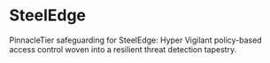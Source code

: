 # SteelEdge
PinnacleTier safeguarding for SteelEdge: Hyper Vigilant policy-based access control woven into a resilient threat detection tapestry.
